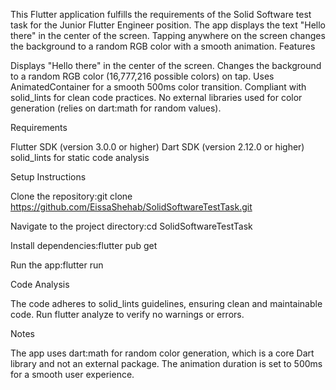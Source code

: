 This Flutter application fulfills the requirements of the Solid Software test task for the Junior Flutter Engineer position. The app displays the text "Hello there" in the center of the screen. Tapping anywhere on the screen changes the background to a random RGB color with a smooth animation.
Features

Displays "Hello there" in the center of the screen.
Changes the background to a random RGB color (16,777,216 possible colors) on tap.
Uses AnimatedContainer for a smooth 500ms color transition.
Compliant with solid_lints for clean code practices.
No external libraries used for color generation (relies on dart:math for random values).

Requirements

Flutter SDK (version 3.0.0 or higher)
Dart SDK (version 2.12.0 or higher)
solid_lints for static code analysis

Setup Instructions

Clone the repository:git clone https://github.com/EissaShehab/SolidSoftwareTestTask.git


Navigate to the project directory:cd SolidSoftwareTestTask


Install dependencies:flutter pub get


Run the app:flutter run



Code Analysis

The code adheres to solid_lints guidelines, ensuring clean and maintainable code.
Run flutter analyze to verify no warnings or errors.

Notes

The app uses dart:math for random color generation, which is a core Dart library and not an external package.
The animation duration is set to 500ms for a smooth user experience.
